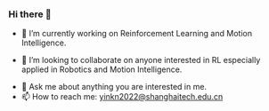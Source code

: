 ### Hi there 👋

<!--
**yinkangning0124/yinkangning0124** is a ✨ _special_ ✨ repository because its `README.md` (this file) appears on your GitHub profile.

Here are some ideas to get you started:
-->
- 🔭 I’m currently working on Reinforcement Learning and Motion Intelligence.
<!--
- 🌱 I’m currently learning ...
-->
- 👯 I’m looking to collaborate on anyone interested in RL especially applied in Robotics and Motion Intelligence.
<!--
- 🤔 I’m looking for help with ...
-->
- 💬 Ask me about anything you are interested in me.
- 📫 How to reach me: yinkn2022@shanghaitech.edu.cn


